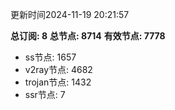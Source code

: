 更新时间2024-11-19 20:21:57

**总订阅: 8**
**总节点: 8714**
**有效节点: 7778**
- ss节点: 1657
- v2ray节点: 4682
- trojan节点: 1432
- ssr节点: 7

